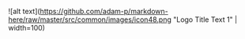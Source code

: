 ![alt text](https://github.com/adam-p/markdown-here/raw/master/src/common/images/icon48.png "Logo Title Text 1" | width=100)
